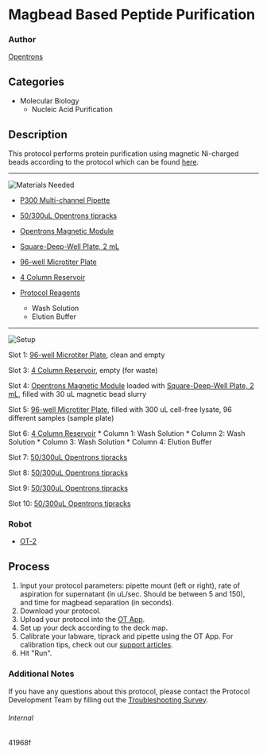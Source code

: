 # Magbead Based Peptide Purification

### Author
[Opentrons](https://opentrons.com/)

## Categories
* Molecular Biology
	* Nucleic Acid Purification


## Description
This protocol performs protein purification using magnetic Ni-charged beads according to the protocol which can be found [here](https://www.genscript.com/kit/L00295-Ni_charged_MagBeads.html).

---
![Materials Needed](https://s3.amazonaws.com/opentrons-protocol-library-website/custom-README-images/001-General+Headings/materials.png)

* [P300 Multi-channel Pipette](https://shop.opentrons.com/collections/ot-2-pipettes/products/8-channel-electronic-pipette)
* [50/300uL Opentrons tipracks](https://shop.opentrons.com/collections/opentrons-tips/products/opentrons-3000ul-tips)
* [Opentrons Magnetic Module](https://shop.opentrons.com/collections/hardware-modules/products/magdeck)
* [Square-Deep-Well Plate, 2 mL](https://www.capitolscientific.com/Whatman-7701-5200-UNIPLATE-96-Well-x-2mL-Assay-Collection-Analysis-MicroPlate-Natural-Polyprop)
* [96-well Microtiter Plate](https://shop.gbo.com/en/usa/products/bioscience/microplates/96-well-microplates/)
* [4 Column Reservoir](https://www.sigmaaldrich.com/catalog/product/sigma/br701454?lang=en&region=US)

* [Protocol Reagents](https://www.genscript.com/kit/L00295-Ni_charged_MagBeads.html)
	* Wash Solution
	* Elution Buffer



---
![Setup](https://s3.amazonaws.com/opentrons-protocol-library-website/custom-README-images/001-General+Headings/Setup.png)

Slot 1: [96-well Microtiter Plate](https://shop.gbo.com/en/usa/products/bioscience/microplates/96-well-microplates/), clean and empty

Slot 3: [4 Column Reservoir](https://www.sigmaaldrich.com/catalog/product/sigma/br701454?lang=en&region=US), empty (for waste)

Slot 4: [Opentrons Magnetic Module](https://shop.opentrons.com/collections/hardware-modules/products/magdeck) loaded with [Square-Deep-Well Plate, 2 mL](https://www.capitolscientific.com/Whatman-7701-5200-UNIPLATE-96-Well-x-2mL-Assay-Collection-Analysis-MicroPlate-Natural-Polyprop), filled with 30 uL magnetic bead slurry

Slot 5: [96-well Microtiter Plate](https://shop.gbo.com/en/usa/products/bioscience/microplates/96-well-microplates/), filled with 300 uL cell-free lysate, 96 different samples (sample plate)

Slot 6: [4 Column Reservoir](https://www.sigmaaldrich.com/catalog/product/sigma/br701454?lang=en&region=US)
	* Column 1: Wash Solution
	* Column 2: Wash Solution
	* Column 3: Wash Solution
	* Column 4: Elution Buffer

Slot 7: [50/300uL Opentrons tipracks](https://shop.opentrons.com/collections/opentrons-tips/products/opentrons-3000ul-tips)

Slot 8: [50/300uL Opentrons tipracks](https://shop.opentrons.com/collections/opentrons-tips/products/opentrons-3000ul-tips)

Slot 9: [50/300uL Opentrons tipracks](https://shop.opentrons.com/collections/opentrons-tips/products/opentrons-3000ul-tips)

Slot 10: [50/300uL Opentrons tipracks](https://shop.opentrons.com/collections/opentrons-tips/products/opentrons-3000ul-tips)


### Robot
* [OT-2](https://opentrons.com/ot-2)

## Process

1. Input your protocol parameters: pipette mount (left or right), rate of aspiration for supernatant (in uL/sec. Should be between 5 and 150), and time for magbead separation (in seconds).
2. Download your protocol.
3. Upload your protocol into the [OT App](https://opentrons.com/ot-app).
4. Set up your deck according to the deck map.
5. Calibrate your labware, tiprack and pipette using the OT App. For calibration tips, check out our [support articles](https://support.opentrons.com/en/collections/1559720-guide-for-getting-started-with-the-ot-2).
6. Hit "Run".

### Additional Notes
If you have any questions about this protocol, please contact the Protocol Development Team by filling out the [Troubleshooting Survey](https://protocol-troubleshooting.paperform.co/).

###### Internal
41968f
